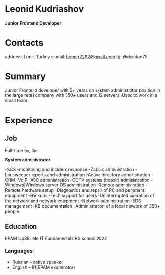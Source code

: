 # Leonid Kudriashov
#### Junior Frontend Developer
# Contacts
address: Izmir, Turkey
e-mail: homer2292@gmail.com
tg: @doodoo75
# Summary

Junior Frontend developer with 5+ years on system administrator position in the large retail company with 350+ users and 12 servers. Used to work in a small team.


# Experience

## Job
Full-time  5y, 3m

**System administrator**

-SCS
-monitoring and incident response
-Zabbix administration
-Lansweeper reports and administration
-Active directory administration
-CRM
-VoIP
-ASC administration
-CCTV systems (trassir) administration
-Windows|Windows server OS administration
-Remote administration
-Remote hardware setup
-Diagnostics and repair of PC and peripheral equipment
-Backups
-Tech support for users
-Uninterrupted operation of the network and network equipment
-Network administration
-EDS management
-KB documentation
-Administration of a local network of 350+ people



## Education


EPAM UpSkillMe
IT Fundamentals
RS school
2022  

### Languages:
- Russian – native speaker
- English – B1(EPAM examinator)


